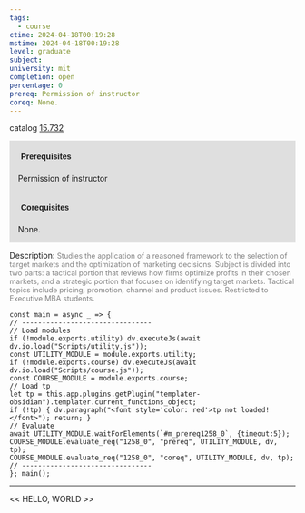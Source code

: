 ```yaml
---
tags:
  - course
ctime: 2024-04-18T00:19:28
mstime: 2024-04-18T00:19:28
level: graduate
subject: 
university: mit
completion: open
percentage: 0
prereq: Permission of instructor
coreq: None.
---
```


catalog [15.732](http://student.mit.edu/catalog/m15c.html#15.732)

<span style="display: block; padding: 15px; background-color: rgb(100, 100, 100, 0.2);"><font id="m_prereq1258_0" style="display: block; font-family: Arial, sans-serif; font-weight: bold; padding: 5px">Prerequisites</font><br><span id="prereq1258_0">Permission of instructor</span></span>
<span style="display: block; padding: 15px; background-color: rgb(100, 100, 100, 0.2);"><font id="m_coreq1258_0" style="display: block; font-family: Arial, sans-serif; font-weight: bold; padding: 5px">Corequisites</font><br><span id="coreq1258_0">None.</span></span>

<font style="">Description:</font>
<font style="color: grey; font-size: 0.8rem;">Studies the application of a reasoned framework to the selection of target markets and the optimization of marketing decisions. Subject is divided into two parts: a tactical portion that reviews how firms optimize profits in their chosen markets, and a strategic portion that focuses on identifying target markets. Tactical topics include pricing, promotion, channel and product issues. Restricted to Executive MBA students.</font>

```dataviewjs
const main = async _ => {
// --------------------------------
// Load modules
if (!module.exports.utility) dv.executeJs(await dv.io.load("Scripts/utility.js"));
const UTILITY_MODULE = module.exports.utility;
if (!module.exports.course) dv.executeJs(await dv.io.load("Scripts/course.js"));
const COURSE_MODULE = module.exports.course;
// Load tp
let tp = this.app.plugins.getPlugin("templater-obsidian").templater.current_functions_object;
if (!tp) { dv.paragraph("<font style='color: red'>tp not loaded!</font>"); return; }
// Evaluate
await UTILITY_MODULE.waitForElements(`#m_prereq1258_0`, {timeout:5});
COURSE_MODULE.evaluate_req("1258_0", "prereq", UTILITY_MODULE, dv, tp);
COURSE_MODULE.evaluate_req("1258_0", "coreq", UTILITY_MODULE, dv, tp);
// --------------------------------
}; main();
```

---

<< HELLO, WORLD >>
